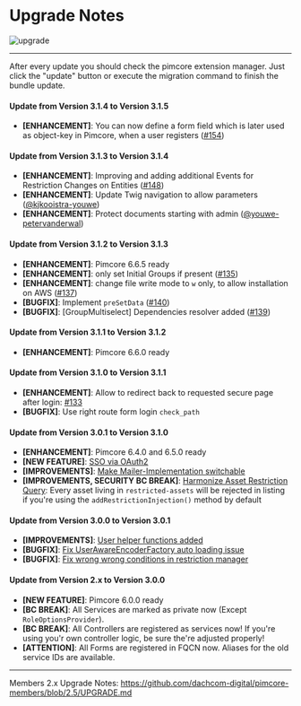 # Upgrade Notes
![upgrade](https://user-images.githubusercontent.com/700119/31535145-3c01a264-affa-11e7-8d86-f04c33571f65.png)  

***

After every update you should check the pimcore extension manager. 
Just click the "update" button or execute the migration command to finish the bundle update.

#### Update from Version 3.1.4 to Version 3.1.5
- **[ENHANCEMENT]**: You can now define a form field which is later used as object-key in Pimcore, when a user registers ([#154](https://github.com/dachcom-digital/pimcore-members/issues/154))

#### Update from Version 3.1.3 to Version 3.1.4
- **[ENHANCEMENT]**: Improving and adding additional Events for Restriction Changes on Entities ([#148](https://github.com/dachcom-digital/pimcore-members/issues/148))
- **[ENHANCEMENT]**: Update Twig navigation to allow parameters ([@kjkooistra-youwe](https://github.com/dachcom-digital/pimcore-members/pull/147))
- **[ENHANCEMENT]**: Protect documents starting with admin ([@youwe-petervanderwal](https://github.com/dachcom-digital/pimcore-members/pull/145))

#### Update from Version 3.1.2 to Version 3.1.3
- **[ENHANCEMENT]**: Pimcore 6.6.5 ready
- **[ENHANCEMENT]**: only set Initial Groups if present ([#135](https://github.com/dachcom-digital/pimcore-members/pull/135))
- **[ENHANCEMENT]**: change file write mode to `w` only, to allow installation on AWS ([#137](https://github.com/dachcom-digital/pimcore-members/issues/137))
- **[BUGFIX]**: Implement `preSetData` ([#140](https://github.com/dachcom-digital/pimcore-members/issues/140))
- **[BUGFIX]**: [GroupMultiselect] Dependencies resolver added ([#139](https://github.com/dachcom-digital/pimcore-members/issues/139))

#### Update from Version 3.1.1 to Version 3.1.2
- **[ENHANCEMENT]**: Pimcore 6.6.0 ready

#### Update from Version 3.1.0 to Version 3.1.1
- **[ENHANCEMENT]**: Allow to redirect back to requested secure page after login: [#133](https://github.com/dachcom-digital/pimcore-members/issues/133)
- **[BUGFIX]**: Use right route form login `check_path` 

#### Update from Version 3.0.1 to Version 3.1.0
- **[ENHANCEMENT]**: Pimcore 6.4.0 and 6.5.0 ready
- **[NEW FEATURE]**: [SSO via OAuth2](https://github.com/dachcom-digital/pimcore-members/issues/21)
- **[IMPROVEMENTS]**: [Make Mailer-Implementation switchable](https://github.com/dachcom-digital/pimcore-members/issues/107)
- **[IMPROVEMENTS, SECURITY BC BREAK]**: [Harmonize Asset Restriction Query](https://github.com/dachcom-digital/pimcore-members/issues/118): Every asset living in `restricted-assets` will be rejected in listing if you're using the `addRestrictionInjection()` method by default

#### Update from Version 3.0.0 to Version 3.0.1
- **[IMPROVEMENTS]**: [User helper functions added](https://github.com/dachcom-digital/pimcore-members/issues/105)
- **[BUGFIX]**: [Fix UserAwareEncoderFactory auto loading issue](https://github.com/dachcom-digital/pimcore-members/issues/114)
- **[BUGFIX]**: [Fix wrong wrong conditions in restriction manager](https://github.com/dachcom-digital/pimcore-members/issues/115)

#### Update from Version 2.x to Version 3.0.0
- **[NEW FEATURE]**: Pimcore 6.0.0 ready
- **[BC BREAK]**: All Services are marked as private now (Except `RoleOptionsProvider`).
- **[BC BREAK]**: All Controllers are registered as services now! If you're using you'r own controller logic, be sure the're adjusted properly!
- **[ATTENTION]**: All Forms are registered in FQCN now. Aliases for the old service IDs are available.

***

Members 2.x Upgrade Notes: https://github.com/dachcom-digital/pimcore-members/blob/2.5/UPGRADE.md
